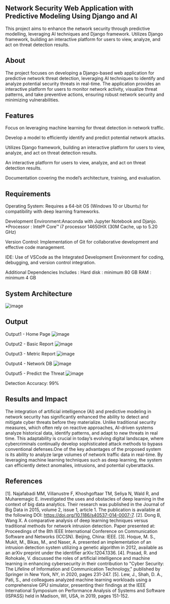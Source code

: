 ## Network Security Web Application with Predictive Modeling Using Django and AI
This project aims to enhance the network security through predictive modelling, leveraging AI techniques and Django framework. Utilizes Django framework, building an interactive platform for users to view, analyze, and act on threat detection results.

## About
The project focuses on developing a Django-based web application for predictive network threat detection, leveraging AI techniques to identify and analyze potential security threats in real-time. The application provides an interactive platform for users to monitor network activity, visualize threat patterns, and take preventive actions, ensuring robust network security and minimizing vulnerabilities.

## Features
Focus on leveraging machine learning for threat detection in network traffic.

Develop a model to efficiently identify and predict potential network attacks.

Utilizes Django framework, building an interactive platform for users to view, analyze, and act on threat detection results.

An interactive platform for users to view, analyze, and act on threat detection results.

Documentation covering the model’s architecture, training, and evaluation.

## Requirements
Operating System: Requires a 64-bit OS (Windows 10 or Ubuntu) for compatibility with deep learning frameworks.

Development Environment:Anaconda with Jupyter Notebook and Djanjo. *Processor : Intel® Core™ i7 processor 14650HX (30M Cache, up to 5.20 GHz)

Version Control: Implementation of Git for collaborative development and effective code management.

IDE: Use of VSCode as the Integrated Development Environment for coding, debugging, and version control integration.

Additional Dependencies Includes : Hard disk : minimum 80 GB RAM : minimum 4 GB

## System Architecture
![image](https://github.com/user-attachments/assets/54c4d58f-e215-4c9f-99ba-643c8172bd94)

## Output
Output1 - Home Page
![image](https://github.com/user-attachments/assets/0c98a219-ba56-4ca8-96e9-a06a3bca513a)


Output2 - Basic Report
![image](https://github.com/user-attachments/assets/bbbea879-88c2-4b4f-b8ed-1a3c272369b3)


Output3 - Metric Report
![image](https://github.com/user-attachments/assets/6bad61ef-b6ab-46c2-9ea4-15f621bfa5a5)

Output4 - Network DB
![image](https://github.com/user-attachments/assets/75686b9d-7ba3-47b6-94f8-83e63d089e03)


Output5 - Predict the Threat
![image](https://github.com/user-attachments/assets/955a6320-ab50-4c94-adb6-95592a139021)


Detection Accuracy: 99%

## Results and Impact
The integration of artificial intelligence (AI) and predictive modeling in network security has significantly enhanced the ability to detect and mitigate cyber threats before they materialize. Unlike traditional security measures, which often rely on reactive approaches, AI-driven systems analyze historical data, identify patterns, and adapt to new threats in real time. This adaptability is crucial in today’s evolving digital landscape, where cybercriminals continually develop sophisticated attack methods to bypass conventional defenses.One of the key advantages of the proposed system is its ability to analyze large volumes of network traffic data in real-time. By leveraging machine learning techniques such as deep learning, the system can efficiently detect anomalies, intrusions, and potential cyberattacks.

## References
[1]. Najafabadi MM, Villanustre F, Khoshgoftaar TM, Seliya N, Wald R, and Muharemagic E. investigated the uses and obstacles of deep learning in the context of big data analytics. Their research was published in the Journal of Big Data in 2015, volume 2, issue 1, article 1. The publication is available at the following DOI: https://doi.org/10.1186/s40537-014-0007-7. [2]. Dong B, Wang X. A comparative analysis of deep learning techniques versus traditional methods for network intrusion detection. Paper presented at: Proceedings of the 8th IEEE International Conference on Communication Software and Networks (ICCSN). Beijing, China: IEEE. [3]. Hoque, M. S., Mukit, M., Bikas, M., and Naser, A. presented an implementation of an intrusion detection system utilizing a genetic algorithm in 2012, available as an arXiv preprint under the identifier arXiv:1204.1336. [4]. Prasad, R. and Rohokale, V. discussed the roles of artificial intelligence and machine learning in enhancing cybersecurity in their contribution to "Cyber Security: The Lifeline of Information and Communication Technology," published by Springer in New York, NY, in 2020, pages 231-247. [5]. Lew, J., Shah, D. A., Pati, S., and colleagues analyzed machine learning workloads using a comprehensive GPU simulator, presenting their findings at the IEEE International Symposium on Performance Analysis of Systems and Software (ISPASS) held in Madison, WI, USA, in 2019, pages 151-152.
